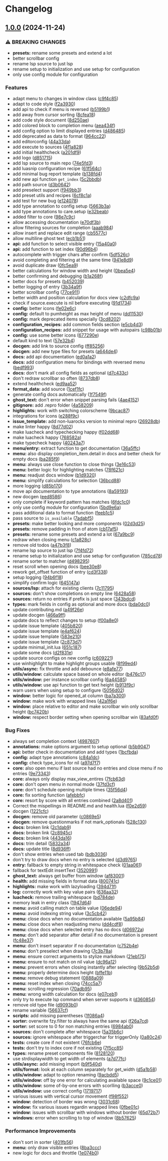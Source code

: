 # Changelog

## [1.0.0](https://github.com/max397574/care.nvim/compare/v0.1.0...v1.0.0) (2024-11-24)


### ⚠ BREAKING CHANGES

* **presets:** rename some presets and extend a lot
* better scrollbar config
* rename lsp source to just lsp
* rename setup to initialization and use setup for configuration
* only use config module for configuration

### Features

* adapt menu to changes in window class ([c9f4c85](https://github.com/max397574/care.nvim/commit/c9f4c85b467f1a4fd13ae33240dc3115bf1cbc89))
* adapt to code style ([f2a3930](https://github.com/max397574/care.nvim/commit/f2a393004282401a8248025a9284408b97b93752))
* add api to check if menu is reversed ([b5199b1](https://github.com/max397574/care.nvim/commit/b5199b1708145de6a6c2537c41e33a280e528490))
* add away from cursor sorting ([8cfea18](https://github.com/max397574/care.nvim/commit/8cfea184fef21c6f1fa726b6ce22e7b47f8e53d4))
* add code style document ([8d250ae](https://github.com/max397574/care.nvim/commit/8d250ae3c2158a14cf9e4e9b0698d2fd97c52022))
* add colored block to completion menu ([aea434f](https://github.com/max397574/care.nvim/commit/aea434f0e14bf13fee1cd3af752032f920782e63))
* add config option to limit displayed entries ([d486485](https://github.com/max397574/care.nvim/commit/d4864853085b2e8273df4de27aae22cb762cf5b0))
* add deprecated as data to format ([964cc22](https://github.com/max397574/care.nvim/commit/964cc22648dd5e1f61196ac26df2402b366adcfb))
* add editorconfig ([44a33da](https://github.com/max397574/care.nvim/commit/44a33da03a169507a55760b3137db74c6b643c3a))
* add execute to sources ([4f1a828](https://github.com/max397574/care.nvim/commit/4f1a8284e7c1686549beb00aac0a9d7001654bc3))
* add initial healthcheck ([a201df9](https://github.com/max397574/care.nvim/commit/a201df94ae87b9f5720186ed1bb12510d3d5b127))
* add logo ([d851715](https://github.com/max397574/care.nvim/commit/d8517153fd839f74ff9c5f130ba53c5f3c1b1ef5))
* add lsp source to main repo ([74e5fd3](https://github.com/max397574/care.nvim/commit/74e5fd3fd339841679ced2a592a0d54700638b35))
* add luasnip configuration recipe ([61f564c](https://github.com/max397574/care.nvim/commit/61f564c71ac3642f4297428e3bdb03af6b1ebd4a))
* add minimal bug report template ([b138fd4](https://github.com/max397574/care.nvim/commit/b138fd4d011df831b1710d42796c9ddb8b7b7f95))
* add new api function `get_index` ([5c2bbdb](https://github.com/max397574/care.nvim/commit/5c2bbdbebe5565f404921b0416c25ea2a7c78193))
* add path source ([d3b0642](https://github.com/max397574/care.nvim/commit/d3b0642b21efd48c4159f4dc969a525944608611))
* add preselect support ([f949bb3](https://github.com/max397574/care.nvim/commit/f949bb3563fd98f5d4b7c8a64780cf6c4edba95b))
* add preset utils and recipes ([6cf8c1a](https://github.com/max397574/care.nvim/commit/6cf8c1a57165636331eab6dbfaacc769f602575a))
* add test for new bug ([e124078](https://github.com/max397574/care.nvim/commit/e124078b6c242b1e7b623bfb6deee1c8e220ab99))
* add type annotation to config setup ([5663b3a](https://github.com/max397574/care.nvim/commit/5663b3a472875e3b6b3a43a5121652f452e7bc2a))
* add type annotations to care.setup ([e32beab](https://github.com/max397574/care.nvim/commit/e32beabfe734dbe44818355c2f4a64a8ae8fe7db))
* added filter to core ([98e7c9c](https://github.com/max397574/care.nvim/commit/98e7c9c17b569a902285a12e8a3a5b4e336b400a))
* allow accessing documentation ([e70df3b](https://github.com/max397574/care.nvim/commit/e70df3b49558848a5a7547466a2af2f84dd46b77))
* allow filtering sources for completion ([aaab984](https://github.com/max397574/care.nvim/commit/aaab984dcf6b849c5834712d7d5a2619d7ef4c86))
* allow insert and replace edit range ([cb5577c](https://github.com/max397574/care.nvim/commit/cb5577c3751fa86e4346441afa192fc76f2d6b22))
* allow multiline ghost text ([ecb1b51](https://github.com/max397574/care.nvim/commit/ecb1b5179db241db78a019be2b5242acd4eacb0b))
* **api:** add function to select visible entry ([15a40a0](https://github.com/max397574/care.nvim/commit/15a40a066e981bf9e2fe7e65f1d4bb69e942e9fb))
* **api:** add function to set index ([90d96b4](https://github.com/max397574/care.nvim/commit/90d96b4b7480e8d3ae67fcfa98d6b134c7d6d2fb))
* autocomplete with trigger chars after confirm ([5df526c](https://github.com/max397574/care.nvim/commit/5df526c148e630dd550956c18463445a98e81f82))
* avoid completing and filtering at the same time ([941e8d9](https://github.com/max397574/care.nvim/commit/941e8d9cfb5d505f3c2d63dbe44d3f998c8b4a66))
* avoid duplicate draw ([0fc5ea9](https://github.com/max397574/care.nvim/commit/0fc5ea9568e45b67b3d78141d9170a17804ae723))
* better calculations for window width and height ([0bea5e4](https://github.com/max397574/care.nvim/commit/0bea5e46ed61fee6c1b8663666cbc879b918d435))
* better confirming and debugging ([b1a268f](https://github.com/max397574/care.nvim/commit/b1a268fc325e53a6619ff056f9a7b291411e5e1b))
* better docs for presets ([b452039](https://github.com/max397574/care.nvim/commit/b452039f3ad3750ef432f58dd9eedb074715537e))
* better logging of entry ([3b34a9f](https://github.com/max397574/care.nvim/commit/3b34a9f995039722966a293769c237a51d3a58e7))
* better scrollbar config ([77ce911](https://github.com/max397574/care.nvim/commit/77ce911ca4cf0de9cfc9154903fc30fda6bddea0))
* better width and position calculation for docs view ([c2dfc9a](https://github.com/max397574/care.nvim/commit/c2dfc9abeb40b1adfb7ada68faf3740cc00d39bd))
* check if source.execute is nil before executing ([91d1734](https://github.com/max397574/care.nvim/commit/91d1734150b5a0a76f5e8c92cb6a3bdd228b95f8))
* **config:** better icons ([fe02e6c](https://github.com/max397574/care.nvim/commit/fe02e6cf7c778d72e08da483a5f1ca771239dab1))
* **config:** default to pumheight as max height of menu ([dd11530](https://github.com/max397574/care.nvim/commit/dd11530859b34cf54574c93bb0ecbbb13f4341f0))
* **config:** mark deprecated items specially ([3cd8202](https://github.com/max397574/care.nvim/commit/3cd8202cd4557832a64242e00898b88e58ed3dbb))
* **configuration_recipes:** add common fields section ([e5cb4d3](https://github.com/max397574/care.nvim/commit/e5cb4d36a94fddc1c171ef6ef889aed07f333748))
* **configuration_recipes:** add snippet for usage with autopairs ([c98b01b](https://github.com/max397574/care.nvim/commit/c98b01bcc2e772e5c1d8496dd4bb795d70969740))
* **config:** use some better icons ([677290e](https://github.com/max397574/care.nvim/commit/677290e84ea07cc6f10bd19f67790a679cebc241))
* default kind to text ([57e32b4](https://github.com/max397574/care.nvim/commit/57e32b416d0bf4a9d0033e415accff3965826aca))
* **docgen:** add link to source config ([ff85256](https://github.com/max397574/care.nvim/commit/ff852564f845c6dc8c7bf29cb38c621d1780574a))
* **docgen:** add new type files for presets ([a644de4](https://github.com/max397574/care.nvim/commit/a644de437c84136c1a1e0d3d8d653d2fff26465b))
* **docs:** add api documentation ([ed0a1a2](https://github.com/max397574/care.nvim/commit/ed0a1a258e87376801eb7d6d4b3720187b506883))
* **docs:** add configuration menu for bindings with reversed menu ([bedf993](https://github.com/max397574/care.nvim/commit/bedf9932d659084625b6f1c24ebbbc20e1b22d46))
* **docs:** don't mark all config fields as optional ([d7c433c](https://github.com/max397574/care.nvim/commit/d7c433c9642c08ae4acebe87346aaf0fb4d74527))
* don't redraw scrollbar so often ([8737db8](https://github.com/max397574/care.nvim/commit/8737db82e4e9c7653fb90759d2ee2c9e456c32c0))
* extend healthcheck ([ed9aa52](https://github.com/max397574/care.nvim/commit/ed9aa52519c9f9b22813d9bed5da2695a58d01fb))
* **format_data:** add source ([1cef1fc](https://github.com/max397574/care.nvim/commit/1cef1fc6d928e9100342cf7ddfd0e6c2e4daf5b4))
* generate config docs automatically ([1f7549f](https://github.com/max397574/care.nvim/commit/1f7549f6f051125dce12ff058a8aa145680d03db))
* **ghost_text:** don't error when snippet parsing fails ([4ae4152](https://github.com/max397574/care.nvim/commit/4ae4152a2be7149267ef63827b9dbd91e6780e26))
* **gitignore:** add .repro folder ([4a58209](https://github.com/max397574/care.nvim/commit/4a58209bb19c41d56f40f4234504d84199e48347))
* **highlights:** work with switching colorscheme ([9bcac87](https://github.com/max397574/care.nvim/commit/9bcac87453214ef1d2ae14c5830083c57d7a6340))
* integrations for icons ([e288f9c](https://github.com/max397574/care.nvim/commit/e288f9c3c2e39be8fb4f481064a44e00c95b2b1c))
* **issue_template:** add non-luarocks version to minimal repro ([26928db](https://github.com/max397574/care.nvim/commit/26928dbd20ddc6ab922bd32d8721ce51dce41a29))
* make linter happy ([8d77d02](https://github.com/max397574/care.nvim/commit/8d77d02bdd8150774eafc02c0d408d2c44025f34))
* make luacheck and typechecking happy ([f02dd68](https://github.com/max397574/care.nvim/commit/f02dd68c7c86378eeed3429a7c914b9441b2b795))
* make luacheck happy ([768582a](https://github.com/max397574/care.nvim/commit/768582a789654d9c633f1b2a06def98bc856427e))
* make typecheck happy ([40243a7](https://github.com/max397574/care.nvim/commit/40243a7b50fa844fe3a7f098fc84318b68f83473))
* **menu/entry:** extract function to get documentation ([36a5ffc](https://github.com/max397574/care.nvim/commit/36a5ffcd90e9e267912c24f5013bd7681c7515d2))
* **menu:** also display completion_item.detail in docs and better check for empty docs ([ba285f9](https://github.com/max397574/care.nvim/commit/ba285f963ac1611c2d032624e143792af62de320))
* **menu:** always use close function to close things ([3e16c53](https://github.com/max397574/care.nvim/commit/3e16c534eb3b222dcdbe26a791f8fecf8960f2ae))
* **menu:** better logic for highlighting matches ([78f621c](https://github.com/max397574/care.nvim/commit/78f621c1574941c4315c3384ce78a65c713844e1))
* **menu:** readjust docs window ([b1d9320](https://github.com/max397574/care.nvim/commit/b1d93205da9f3fd981170d4b7345f459fefeab89))
* **menu:** simplify calculations for selection ([36bcd88](https://github.com/max397574/care.nvim/commit/36bcd889defcb61797a3b3f79d43509b44169a13))
* more logging ([d85b170](https://github.com/max397574/care.nvim/commit/d85b170579ff9994dfb3cc638110b487a7055bf0))
* move api documentation to type annotations ([8a59193](https://github.com/max397574/care.nvim/commit/8a591936aebd4576c07ef9fb3289741647ab912a))
* new docgen ([eed8586](https://github.com/max397574/care.nvim/commit/eed858670f72cfed436947007bdca72ba1ab6ee9))
* only complete if keyword pattern has matches ([6fdc1c0](https://github.com/max397574/care.nvim/commit/6fdc1c05aa2363daae9721a22d7d3b32250a4192))
* only use config module for configuration ([5bd9e6a](https://github.com/max397574/care.nvim/commit/5bd9e6a89b66d0a3638944f7c1cb33cffda84282))
* pass additional data to format function ([feeb1c5](https://github.com/max397574/care.nvim/commit/feeb1c547bf99af86da52830c756cd04f89e47b7))
* pass source to `is_available` ([7adabf5](https://github.com/max397574/care.nvim/commit/7adabf5787c793d0b9d08f1b8b2b92fa4b712ade))
* **presets:** make better looking and more components ([02d3d25](https://github.com/max397574/care.nvim/commit/02d3d25afb65fe126c082bc1a3116eec890111af))
* **presets:** remove padding in fron of atom ([cb17af5](https://github.com/max397574/care.nvim/commit/cb17af56fbd13cfaa11730c2e7373684fd051278))
* **presets:** rename some presets and extend a lot ([67a9bc9](https://github.com/max397574/care.nvim/commit/67a9bc9788112226f09e3048e350398aeb483780))
* redraw when closing menu ([c1a828c](https://github.com/max397574/care.nvim/commit/c1a828c14951bc88480f7a08ec831b3f2330cabe))
* remove old todos ([a47b3f8](https://github.com/max397574/care.nvim/commit/a47b3f87c129131a9936be40ab1933fe3e7dbf18))
* rename lsp source to just lsp ([7f4fd72](https://github.com/max397574/care.nvim/commit/7f4fd72f547f2126dea6b7926492381eb7064b85))
* rename setup to initialization and use setup for configuration ([785cd78](https://github.com/max397574/care.nvim/commit/785cd78b18137b54bd629cdcb0e5ef6d0adaee43))
* rename sorter to matcher ([d498295](https://github.com/max397574/care.nvim/commit/d49829563688f17f72af219933dbbb93e0a25a1f))
* reset scroll when opening docs ([bee30e8](https://github.com/max397574/care.nvim/commit/bee30e8a5b6ee30b4536e7d9077cebaa173707e4))
* rework get_offset function of entry ([cd3f338](https://github.com/max397574/care.nvim/commit/cd3f338df705b55bf8c8a3fd561b82f7860b05ea))
* setup logging ([94b6f18](https://github.com/max397574/care.nvim/commit/94b6f1871f4ef6c690f438e45328517f69d690b5))
* simplify confirm logic ([645147a](https://github.com/max397574/care.nvim/commit/645147af0388380672c77cc616b267fcfde3669a))
* **sources/lsp:** attach for existing clients ([7c11795](https://github.com/max397574/care.nvim/commit/7c11795c4b542e70f31443a8ad1f20bc0c3f3b04))
* **sources:** don't show completions on empty line ([6428a58](https://github.com/max397574/care.nvim/commit/6428a5815a763015cdc00ee135baf7654d5e5241))
* **sources:** return no entries if prefix is just space ([343bdcd](https://github.com/max397574/care.nvim/commit/343bdcd8b1baaa862f1adb0323d9dbe04bc8f6be))
* **types:** mark fields in config as optional and more docs ([bda0dc0](https://github.com/max397574/care.nvim/commit/bda0dc0b6ba87d5ea20bffadec576030909d506d))
* update contributing.md ([a49f26e](https://github.com/max397574/care.nvim/commit/a49f26e392de8e7d4726b24e3e1bd35bffc081fa))
* update docgen ([466a9ff](https://github.com/max397574/care.nvim/commit/466a9ff56f616ee4b22e872051bb77293553ba30))
* update docs to reflect changes to setup ([f00a8e0](https://github.com/max397574/care.nvim/commit/f00a8e0a70bc80eb024985a0144715744cdbd14a))
* update issue template ([405b820](https://github.com/max397574/care.nvim/commit/405b8204e217579b11b70850f8a1f9d4b090a6fc))
* update issue template ([e4af624](https://github.com/max397574/care.nvim/commit/e4af624e9df63d1e8ed9adc3820055004cd25a9c))
* update issue template ([583e210](https://github.com/max397574/care.nvim/commit/583e210ca6dd1928ee8357afffc85a49d17c05bf))
* update issue template ([2c873d7](https://github.com/max397574/care.nvim/commit/2c873d76ad50930b86adce2e2e6d3250b031ede7))
* update minimal_init.lua ([651c187](https://github.com/max397574/care.nvim/commit/651c187bc792151ba29d8a781f0336ffc4a28d60))
* update some docs ([d2f831e](https://github.com/max397574/care.nvim/commit/d2f831ef640d5151806c45a57c321bf4a7ea2c2b))
* update source configs on new config ([c609221](https://github.com/max397574/care.nvim/commit/c60922110b1a6722a3a2fa7e2db7960ae428b39f))
* use winhighlight to make highlight groups usable ([8f99ed4](https://github.com/max397574/care.nvim/commit/8f99ed4fe7763ee672459faa6dcd44722f190cf3))
* **utils/async:** fix throttle and add debounce ([e8afe77](https://github.com/max397574/care.nvim/commit/e8afe77e32f1a898ec4b6f2fb1ad76ae2eeaae50))
* **utils/window:** calculate space based on whole editor ([b476c17](https://github.com/max397574/care.nvim/commit/b476c173a3529862503aa3a8b1f0a62dac47d036))
* **utils/window:** per instance scrollbar config ([6a44585](https://github.com/max397574/care.nvim/commit/6a44585c72be1567d8021c0f0611fabb930b3008))
* **utils/window:** use api function to get text height ([b913f9c](https://github.com/max397574/care.nvim/commit/b913f9cb54caf9e411b7e452b237f7a5e66ca4bd))
* warn users when using setup to configure ([5056d02](https://github.com/max397574/care.nvim/commit/5056d028c7b4f4510a62b09b8d41ba3a10e378cb))
* **window:** better logic for opened_at column ([ba7a300](https://github.com/max397574/care.nvim/commit/ba7a300e827fdd9c8ae4e58a3e86a940bf27bd64))
* **window:** make work with wrapped lines ([42a1f6e](https://github.com/max397574/care.nvim/commit/42a1f6e45955ee77e465db7a34ac0b1423b04825))
* **window:** place relative to editor and make scrollbar win only scrollbar height ([bc7420b](https://github.com/max397574/care.nvim/commit/bc7420b915fcff274879f0926a16d599c4167105))
* **window:** respect border setting when opening scrollbar win ([83afd0f](https://github.com/max397574/care.nvim/commit/83afd0f1d7b7bd65bd03f0208339ef79c1de57a4))


### Bug Fixes

* always set completion context ([4987607](https://github.com/max397574/care.nvim/commit/4987607c8adfdc856819fd76f82b861f432fcb4d))
* **annotations:** make options argument to setup optional ([b5b9047](https://github.com/max397574/care.nvim/commit/b5b9047f48d2080a80b4c186eed1af81af1b122e))
* **api:** better check in documentation and add types ([1bcfbda](https://github.com/max397574/care.nvim/commit/1bcfbdaa2476cf8397b580d33f1c28ad1ad6f49f))
* **config:** adapt type annotations ([c84a1dc](https://github.com/max397574/care.nvim/commit/c84a1dce9dad8426387d5635a52d3e41bd5dc279))
* **config:** check type_icons for nil ([a97d7f7](https://github.com/max397574/care.nvim/commit/a97d7f7292b46416469f79a10deb1f7b1e4fe3a2))
* **core:** also open menu if last source had no entries and close menu if no entries ([9e73343](https://github.com/max397574/care.nvim/commit/9e73343ca710566b6c0c5e4fc95caf6d529cbdec))
* **core:** always only display max_view_entires ([7fcb63d](https://github.com/max397574/care.nvim/commit/7fcb63d5b98b426bd637f4de1b7958cfd069df5f))
* **core:** don't open menu in normal mode ([37fd3cf](https://github.com/max397574/care.nvim/commit/37fd3cf0174f86461e9a6a28d15d43eb4e8f49c8))
* **core:** don't schedule opening multiple times ([35f56d4](https://github.com/max397574/care.nvim/commit/35f56d473d0edcdca43aa39708d4fb2b1d86a5c1))
* **core:** fix sorting function ([afebbfc](https://github.com/max397574/care.nvim/commit/afebbfccde24e82bcd680260ad8b089df5d460d4))
* **core:** resort by score with all entries combined ([2a8d401](https://github.com/max397574/care.nvim/commit/2a8d4012495515aaf774009a89ffb238b670263b))
* Correct the mispellings in README.md and health.lua ([f0e2d59](https://github.com/max397574/care.nvim/commit/f0e2d59185a2b4b8286de9b9c684d4d930a04b9e))
* docgen ([1221cfc](https://github.com/max397574/care.nvim/commit/1221cfc719bb201703819ed23f964c8ea0381719))
* **docgen:** remove old parameter ([c0869e5](https://github.com/max397574/care.nvim/commit/c0869e5fd9615c82e38c2ada54674fef6045f759))
* **docgen:** remove questionmarks if not mark_optionals ([528c130](https://github.com/max397574/care.nvim/commit/528c130cea78e23fd1e899094935de9d5a48467b))
* **docs:** broken link ([2c1dab9](https://github.com/max397574/care.nvim/commit/2c1dab9eeb79ca38c8263deb5550c7aba4e1a512))
* **docs:** broken link ([2c8945c](https://github.com/max397574/care.nvim/commit/2c8945ce1ce520ae2ea81ddfcc9b528f501dd737))
* **docs:** broken link ([443da16](https://github.com/max397574/care.nvim/commit/443da1611436d86e0e9cc8b99a4305cee7d19030))
* **docs:** trim detail ([5832a34](https://github.com/max397574/care.nvim/commit/5832a344f180ce6fd60b788da73300250a5fa789))
* **docs:** update title ([8d936ff](https://github.com/max397574/care.nvim/commit/8d936ff827f4dcb936b3c8733e6329e4f0f082cc))
* don't show entries when used tab ([bdb3036](https://github.com/max397574/care.nvim/commit/bdb3036f52037594077682e89e586a8ecba6d734))
* don't try to draw docs when no entry is selected ([d3d9765](https://github.com/max397574/care.nvim/commit/d3d97656b1fbbd80e86ee0bad775cefb5e535fbb))
* **entry:** fallback to empty string in whitespace check ([01aa061](https://github.com/max397574/care.nvim/commit/01aa0618200d048f594ce15218bc6d8548bb05c9))
* fallback for textEdit insertText ([3520991](https://github.com/max397574/care.nvim/commit/3520991bbf532702dd7dccbb2552ca721ca849ca))
* **ghost_text:** always get buffer from window ([af83001](https://github.com/max397574/care.nvim/commit/af830010af37cf2a9ac095a9acdfe67610cf9868))
* **health:** add missing fields in format data ([800741c](https://github.com/max397574/care.nvim/commit/800741c255939c0f345239662ec268557ac3eefa))
* **highlights:** make work with lazyloading ([394d71f](https://github.com/max397574/care.nvim/commit/394d71f2543d9e2ca4f87ad43fa2ff0b8efc29a5))
* **log:** correctly work with key value pairs ([636aa32](https://github.com/max397574/care.nvim/commit/636aa32f3c3f7caa56e4617a3c81397214c3e58f))
* **luacheck:** remove trailing whitespace ([bd784de](https://github.com/max397574/care.nvim/commit/bd784deda1428050123daade6cd15946b871753a))
* memory leak in entry class ([1947d64](https://github.com/max397574/care.nvim/commit/1947d644da9a481d37d381c193bd0cfdc16479a4))
* **menu:** avoid calling match on table value ([06ede94](https://github.com/max397574/care.nvim/commit/06ede940e62acd16181991e29048e04d4ff89cbb))
* **menu:** avoid indexing string value ([3c5cb42](https://github.com/max397574/care.nvim/commit/3c5cb42046180420962bf0bd6dea67b8ea5668aa))
* **menu:** close docs when no documentation available ([5a95b84](https://github.com/max397574/care.nvim/commit/5a95b84b0c491ab2358bcd9eb1ec478f03b4a368))
* **menu:** close docs when readjusting menu ([dd4cdf8](https://github.com/max397574/care.nvim/commit/dd4cdf836215411c7105bfde19eb68c14e7ae9e4))
* **menu:** close docs when selected entry has no docs ([d06972a](https://github.com/max397574/care.nvim/commit/d06972a45aac927c62b52333c1fb2d5186a36b67))
* **menu:** don't add separator after detail if no documentation is present ([fc48e37](https://github.com/max397574/care.nvim/commit/fc48e370d8dd2693fa08e644bbd00251d67d59ab))
* **menu:** don't insert separator if no documentation ([c752b4e](https://github.com/max397574/care.nvim/commit/c752b4e13a944ffc4126ef86833dc23d288c37e4))
* **menu:** don't preselect when drawing ([7c3b78a](https://github.com/max397574/care.nvim/commit/7c3b78abc4e7f9dd2a1d4393317ba96e9c5913db))
* **menu:** ensure correct arguments to stylize markdown ([21eb175](https://github.com/max397574/care.nvim/commit/21eb175949296671e689575c2a3a0859f31bce85))
* **menu:** ensure to not match on nil value ([dc96a12](https://github.com/max397574/care.nvim/commit/dc96a12dd85d98a3fadd9027558777d2db886e2a))
* **menu:** prevent errors when closing instantly after selecting ([9b52b5d](https://github.com/max397574/care.nvim/commit/9b52b5d3e7d07929a236b58407d073223830b5f3))
* **menu:** properly determine docs height ([bffe11b](https://github.com/max397574/care.nvim/commit/bffe11be144c6c12382c855de5c1146c7a54c7b4))
* **menu:** remove debug statement ([0888a09](https://github.com/max397574/care.nvim/commit/0888a099a234f3de9b1d18f60182ca8fc1dc278d))
* **menu:** reset index when closing ([74cc5a7](https://github.com/max397574/care.nvim/commit/74cc5a7f1b5df1a92fe5281fa76f1df21e65b449))
* **menu:** scrolling regression ([70adb95](https://github.com/max397574/care.nvim/commit/70adb9506b0754858ef522a084ef66f39632349c))
* **menu:** wrong width calculation for docs ([e07ceb1](https://github.com/max397574/care.nvim/commit/e07ceb1a72c91a9d1bc8e47767de85ac074ff7b8))
* only try to execute lsp command when server supports it ([d360854](https://github.com/max397574/care.nvim/commit/d360854c35c132052eec2f32f26fd221d542f9f7))
* remove old type file ([d9093b0](https://github.com/max397574/care.nvim/commit/d9093b0cda0ea3066aeb0b19d6c54686290d228f))
* rename variable ([56637cf](https://github.com/max397574/care.nvim/commit/56637cf7cc108c814dcd52666aef66f1fefda9ba))
* **scripts:** add missing parentheses ([1f086a4](https://github.com/max397574/care.nvim/commit/1f086a450291170e0080b148b507d0c90ab4336d))
* **sorter:** overwrite fzy.filter to always have the same api ([f26a7cd](https://github.com/max397574/care.nvim/commit/f26a7cd11408ec280b85d400df02be7690c624e1))
* **sorter:** set score to 0 for non matching entries ([6984ab0](https://github.com/max397574/care.nvim/commit/6984ab0cbd6d7ec43d6f0d696c84da5f97b232bb))
* **sources:** don't complete after whitespace ([5a35b6c](https://github.com/max397574/care.nvim/commit/5a35b6c09697be8cd7570be2af0f915c88bbbae7))
* **sources:** ignore whitespace after triggerchar for triggerOnly ([0a80c24](https://github.com/max397574/care.nvim/commit/0a80c240a031ac2368ff2514ee3542d3c5e1dc26))
* **tests:** create core if not existent ([76fcb6e](https://github.com/max397574/care.nvim/commit/76fcb6ebf32bfb95087f0660e48f5a0bb227dc9a))
* **tests:** don't try to index core if not existing ([7f5cc85](https://github.com/max397574/care.nvim/commit/7f5cc85a2d5afb4f7a17c0051fb8b06106c4c4f8))
* **types:** rename preset components file ([8128120](https://github.com/max397574/care.nvim/commit/8128120a8b34089ca7e27fea812ccecf34660d32))
* use strdisplaywidth to get width of elements ([a7d77fc](https://github.com/max397574/care.nvim/commit/a7d77fceede76feaede726402d60f339967ffec3))
* **utils/async:** add missing import ([b9f540d](https://github.com/max397574/care.nvim/commit/b9f540d2ae63cf37970ede76a7ac58f9e0aeefd3))
* **utils/format:** look at each column separately for get_width ([d5a1b58](https://github.com/max397574/care.nvim/commit/d5a1b58b46a34a61aebf1969062fb833e08e7300))
* **utils/window:** adapt to option renaming ([9acbdd5](https://github.com/max397574/care.nvim/commit/9acbdd50edd22c51b22961ab8e2a74f93e1ee3c1))
* **utils/window:** off by one error for calculating available space ([9c1ce01](https://github.com/max397574/care.nvim/commit/9c1ce01061327a94e9d5400cda4fa256100e93e0))
* **utils/window:** some of-by-one errors with scorlling ([b3acce0](https://github.com/max397574/care.nvim/commit/b3acce02d832a99a48172df8da4db261ff27a06f))
* **utils/window:** use correct config ([1719717](https://github.com/max397574/care.nvim/commit/1719717d597b11115db9aa90ae78c7300618fe27))
* various issues with vertical cursor movement ([f98f552](https://github.com/max397574/care.nvim/commit/f98f5522a6aeffce2f6a935f37d38a647ee28b58))
* **window:** detection of border was wrong ([3031c68](https://github.com/max397574/care.nvim/commit/3031c68cc1e3ad94a2fd7135ecfab027d5343137))
* **window:** fix various issues regardin wrapped lines ([0fbe01c](https://github.com/max397574/care.nvim/commit/0fbe01ccaf927a29dbae848b63e308a1d10d29d7))
* **window:** issues with scrollbar with windows without border ([65d72b7](https://github.com/max397574/care.nvim/commit/65d72b7991895f658cba4a723f7787efd2e64aa5))
* **windows:** error when scrolling to top of window ([8b57625](https://github.com/max397574/care.nvim/commit/8b576250eab8e24568c6c4b131e23b8e561f7758))


### Performance Improvements

* don't sort in sorter ([401fb56](https://github.com/max397574/care.nvim/commit/401fb56e1916b2f6e6029dd350babb6b84c702f3))
* **menu:** only draw visible entries ([8ba3ccc](https://github.com/max397574/care.nvim/commit/8ba3cccfc1a8ca7664d7473b442601182ab8f85a))
* new logic for docs and throttle ([1e074b0](https://github.com/max397574/care.nvim/commit/1e074b02c32987ac78611ff67fd2b90fdaeef7ca))
